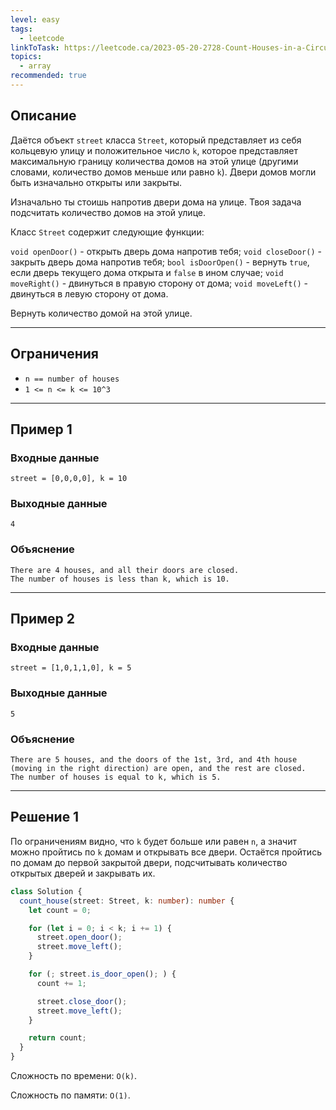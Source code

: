 ```yaml
---
level: easy
tags:
  - leetcode
linkToTask: https://leetcode.ca/2023-05-20-2728-Count-Houses-in-a-Circular-Street/
topics:
  - array
recommended: true
---
```

## Описание

Даётся объект `street` класса `Street`, который представляет из себя кольцевую улицу и положительное число `k`, которое представляет максимальную границу количества домов на этой улице (другими словами, количество домов меньше или равно `k`). Двери домов могли быть изначально открыты или закрыты.

Изначально ты стоишь напротив двери дома на улице. Твоя задача подсчитать количество домов на этой улице.

Класс `Street` содержит следующие функции:

`void openDoor()` - открыть дверь дома напротив тебя;
`void closeDoor()` - закрыть дверь дома напротив тебя;
`bool isDoorOpen()` - вернуть `true`, если дверь текущего дома открыта и `false` в ином случае;
`void moveRight()` - двинуться в правую сторону от дома;
`void moveLeft()` - двинуться в левую сторону от дома.

Вернуть количество домой на этой улице.

---
## Ограничения

- `n == number of houses`
- `1 <= n <= k <= 10^3`

---
## Пример 1

### Входные данные

```
street = [0,0,0,0], k = 10
```
### Выходные данные

```
4
```
### Объяснение

```
There are 4 houses, and all their doors are closed. 
The number of houses is less than k, which is 10.
```

---
## Пример 2

### Входные данные

```
street = [1,0,1,1,0], k = 5
```
### Выходные данные

```
5
```
### Объяснение

```
There are 5 houses, and the doors of the 1st, 3rd, and 4th house (moving in the right direction) are open, and the rest are closed.
The number of houses is equal to k, which is 5.
```

---
## Решение 1

По ограничениям видно, что `k` будет больше или равен `n`, а значит можно пройтись по `k` домам и открывать все двери. Остаётся пройтись по домам до первой закрытой двери, подсчитывать количество открытых дверей и закрывать их.

```typescript
class Solution {
  count_house(street: Street, k: number): number {
    let count = 0;

    for (let i = 0; i < k; i += 1) {
      street.open_door();
      street.move_left();
    }

    for (; street.is_door_open(); ) {
      count += 1;

      street.close_door();
      street.move_left();
    }

    return count;
  }
}

```

Сложность по времени: `O(k)`.

Сложность по памяти: `O(1)`.